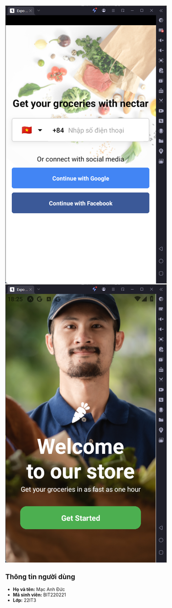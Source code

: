![alt](test1.png)
![alt](test2.png)
## Thông tin người dùng
- **Họ và tên:** Mạc Anh Đức
- **Mã sinh viên:** BIT220221
- **Lớp:** 22IT3
